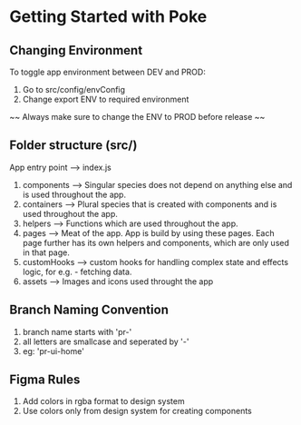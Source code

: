 # Getting Started with Poke

## Changing Environment

To toggle app environment between DEV and PROD:
1. Go to src/config/envConfig
2. Change export ENV to required environment

~~ Always make sure to change the ENV to PROD before release ~~


## Folder structure (src/)

App entry point --> index.js

1. components --> Singular species does not depend on anything else and is used throughout the app.
2. containers --> Plural species that is created with components and is used throughout the app.
3. helpers --> Functions which are used throughout the app.
4. pages --> Meat of the app. App is build by using these pages. Each page further has its own helpers and components, which are only used in that page. 
5. customHooks --> custom hooks for handling complex state and effects logic, for e.g. - fetching data.
6. assets --> Images and icons used throught the app


## Branch Naming Convention

1. branch name starts with 'pr-'
2. all letters are smallcase and seperated by '-'
3. eg: 'pr-ui-home'


## Figma Rules

1. Add colors in rgba format to design system
2. Use colors only from design system for creating components

